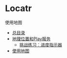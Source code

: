 # Locatr
使用地图

* [总目录](https://github.com/uv-lab/Locatr)
* [地理位置和Play服务](https://github.com/uv-lab/Locatr/tree/ch31)
    * [挑战练习：进度指示器](https://github.com/uv-lab/Locatr/tree/exercise31.10)
* [使用地图](https://github.com/uv-lab/Locatr/tree/ch32)

